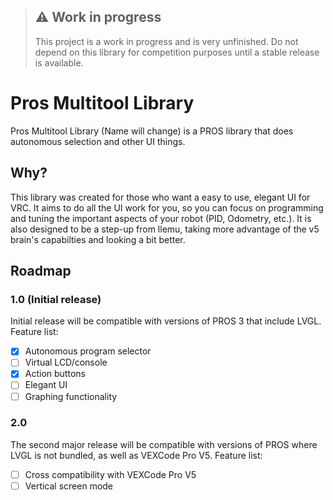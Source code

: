 > ## ⚠️ Work in progress
> This project is a work in progress and is very unfinished. Do not depend on this library for competition purposes until a stable release is available.

# Pros Multitool Library
Pros Multitool Library (Name will change) is a PROS library that does autonomous selection and other UI things.

## Why?
This library was created for those who want a easy to use, elegant UI for VRC. It aims to do all the UI work for you, so you can focus on programming and tuning the important aspects of your robot (PID, Odometry, etc.). It is also designed to be a step-up from llemu, taking more advantage of the v5 brain's capabilties and looking a bit better.

## Roadmap 

### 1.0 (Initial release)
Initial release will be compatible with versions of PROS 3 that include LVGL.
Feature list:
- [x] Autonomous program selector
- [ ] Virtual LCD/console
- [x] Action buttons
- [ ] Elegant UI
- [ ] Graphing functionality

### 2.0 
The second major release will be compatible with versions of PROS where LVGL is not bundled, as well as VEXCode Pro V5.
Feature list:
- [ ] Cross compatibility with VEXCode Pro V5
- [ ] Vertical screen mode